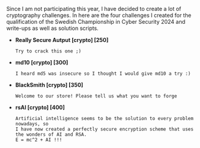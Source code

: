 Since I am not participating this year, I have decided to create a lot of cryptography challenges. In here are the four challenges I created for the qualification of the Swedish Championship in Cyber Security 2024 and write-ups as well as solution scripts.

- **Really Secure Autput [crypto] [250]**

    ```
    Try to crack this one ;)
    ```

- **md10 [crypto] [300]**

    ```
    I heard md5 was insecure so I thought I would give md10 a try :)
    ```

- **BlackSmith [crypto] [350]**

    ```
    Welcome to our store! Please tell us what you want to forge
    ```

- **rsAI [crypto] [400]**

    ```
    Artificial intelligence seems to be the solution to every problem nowadays, so
    I have now created a perfectly secure encryption scheme that uses the wonders of AI and RSA.
    E = mc^2 + AI !!!
    ```
